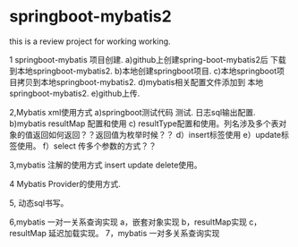 # springboot-mybatis2
this is a review project   for working working.

1 springboot-mybatis 项目创建.
a)github上创建spring-boot-mybatis2后 下载到本地springboot-mybatis2.
b)本地创建springboot项目.
c)本地springboot项目拷贝到本地springboot-mybatis2.
d)mybatis相关配置文件添加到 本地 springboot-mybatis2.
e)github上传.



2,Mybatis xml使用方式 
a)springboot测试代码 测试. 日志sql输出配置.
b)mybatis resultMap 配置和使用
c) resultType配置和使用。列名涉及多个表对象的值返回如何返回？？返回值为枚举时候？？
d）insert标签使用
e）update标签使用。
f）select 传多个参数的方式？？



3,mybatis 注解的使用方式
insert
update
delete使用。

4 Mybatis Provider的使用方式.

5, 动态sql书写。

6,mybatis 一对一关系查询实现
a，嵌套对象实现
b，resultMap实现
c，resultMap 延迟加载实现。
7，mybatis 一对多关系查询实现



